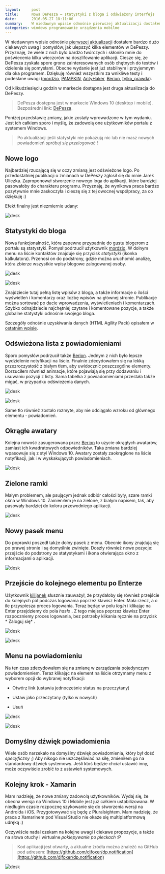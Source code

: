 ```yaml
---
layout:     post
title:      Nowa DePesza — statystyki z bloga i odświeżony interfejs
date:       2016-05-27 18:11:00
summary:    W niedawnym wpisie odnośnie pierwszej aktualizacji dostałem bardzo dużo ciekawych uwag i pomysłów, jak ulepszyć kilka elementów w DePeszy. Przyznaję, że wiele z nich było bardzo twórczych i skłoniło mnie do poświecenia kilku wieczorów na doszlifowanie aplikacji. Ciesze się, że DePesza zyskała spore grono zainteresowanych osób chętnych do testów i dzielenia się pomysłami. Obecne wydanie jest już st...
categories: windows programowanie urządzenia mobilne
---
```




W niedawnym wpisie odnośnie [pierwszej aktualizacji](http://www.dobreprogramy.pl/djfoxer/DePesza-aktualizacja-i-nowe-pomysly,72802.html) dostałem bardzo dużo ciekawych uwag i pomysłów, jak ulepszyć kilka elementów w DePeszy. Przyznaję, że wiele z nich było bardzo twórczych i skłoniło mnie do poświecenia kilku wieczorów na doszlifowanie aplikacji. Ciesze się, że DePesza zyskała spore grono zainteresowanych osób chętnych do testów i dzielenia się pomysłami. Obecne wydanie jest już stabilnym i przyjemnym dla oka programem. Dziękuję również wszystkim za wnikliwe testy i podesłane uwagi ([mordzio](http://www.dobreprogramy.pl/mordzio), [PAMPKIN](http://www.dobreprogramy.pl/PAMPKIN), [AntyHaker](http://www.dobreprogramy.pl/AntyHaker), [Berion](http://www.dobreprogramy.pl/Berion), [tylko_prawda](http://www.dobreprogramy.pl/441441,tylko_prawda,Uzytkownik.html)).

Od kilkudziesięciu godzin w markecie dostępna jest druga aktualizacja do DePeszy.


> DePesza dostępna jest w markecie Windows 10 (desktop i mobile). Bezpośredni link: [DePesza](https://www.microsoft.com/pl-pl/store/apps/depesza/9nblggh4nvs2).

Poniżej przedstawię zmiany, jakie zostały wprowadzone w tym wydaniu. Jest ich całkiem sporo i myślę, że zadowolą one użytkowników portalu z systemem Windows.


> Po aktualizacji jeśli statystyki nie pokazują nic lub nie masz nowych powiadomień  *spróbuj się przelogować* ! 


## Nowe logo

Najbardziej rzucającą się w oczy zmianą jest odświeżone logo. Po przedostatniej publikacji o zmianach w DePeszy zgłosił się do mnie Jarek Uliczka. Zaproponował stworzenie nowego loga do aplikacji, które bardziej pasowałoby do charakteru programu. Przyznaję, że wynikowa praca bardzo pozytywnie mnie zaskoczyła i cieszę się z tej owocnej współpracy, za co dziękuję :) 

Efekt finalny jest niezmiernie udany:

![desk](https://raw.githubusercontent.com/djfoxer/djfoxer.github.io/master/_img/2016-5-27-_41_/g_-_608x405_-_-_73499x20160525182204_0.jpg)



## Statystyki do bloga

Nowa funkcjonalność, która zapewne przypadnie do gustu blogerom z portalu są statystyki. Pomysł podrzucił użytkownik [mordzio](http://www.dobreprogramy.pl/mordzio). W dolnym menu na liście kontaktów znajduje się przycisk  *statystyki*  (ikonka kalkulatora). Przenosi on do podstrony, gdzie można uruchomić analizę, która zbierze wszystkie wpisy blogowe zalogowanej osoby.


![desk](https://raw.githubusercontent.com/djfoxer/djfoxer.github.io/master/_img/2016-5-27-_41_/g_-_608x405_-_-_73499x20160525182202_1.PNG)


![desk](https://raw.githubusercontent.com/djfoxer/djfoxer.github.io/master/_img/2016-5-27-_41_/g_-_608x405_-_-_73499x20160525182206_0.png)


Znajdziecie tutaj pełną listę wpisów z bloga, a także informacje o ilości wyświetleń i komentarzy oraz liczbę wpisów na głównej stronie. Publikacje można sortować po dacie wprowadzenia, wyświetleniach i komentarzach. Szybko odnajdziecie najchętniej czytane i komentowane pozycje, a także globalne statystyki odnośnie swojego bloga. 

Szczegóły odnośnie uzyskiwania danych (HTML Agility Pack) opisałem w [ostatnim wpisie](http://www.dobreprogramy.pl/djfoxer/Html-Agility-Pack-uzyskujemy-statystyki-z-bloga-do-DePeszy-czyli-parsujemy-HTML-w-C,73386.html).


## Odświeżona lista z powiadomieniami

Sporo pomysłów podrzucił także [Berion](http://www.dobreprogramy.pl/Berion). Jednym z nich było lepsze wydzielenie notyfikacji na liście. Finalnie zdecydowałem się na lekką przezroczystość z białym tłem, aby uwidocznić poszczególne elementy. Dorzuciłem również animacje, które pojawiają się przy dodawaniu i usuwaniu pozycji z listy. Sama tabelka z powiadomieniami przestała także migać, w przypadku odświeżenia danych.


![desk](https://raw.githubusercontent.com/djfoxer/djfoxer.github.io/master/_img/2016-5-27-_41_/g_-_608x405_-_-_73499x20160525182201_0.PNG)


![desk](https://raw.githubusercontent.com/djfoxer/djfoxer.github.io/master/_img/2016-5-27-_41_/g_-_608x405_-_-_73499x20160525182205_0.png)


Same tło również zostało rozmyte, aby nie odciągało wzroku od głównego elementu - powiadomień.


## Okrągłe awatary
 
Kolejna nowość zasugerowana przez [Berion](http://www.dobreprogramy.pl/Berion) to użycie okrągłych awatarów, zamiast ich kwadratowych odpowiedników. Taka zmiana bardziej wpasowuje się z styl Windows 10. Awatary zostały zaokrąglone na liście notyfikacji, jak i w wyskakujących powiadomieniach. 


![desk](https://raw.githubusercontent.com/djfoxer/djfoxer.github.io/master/_img/2016-5-27-_41_/g_-_608x405_-_-_73499x20160525230356_0.png)



## Zielone ramki

Małym problemem, ale psującym jednak odbiór całości były, szare ramki okna w Windows 10. Zamieniłem je na zielone, z białym napisem, tak, aby pasowały bardziej do koloru przewodniego aplikacji.

![desk](https://raw.githubusercontent.com/djfoxer/djfoxer.github.io/master/_img/2016-5-27-_41_/g_-_608x405_-_-_73499x20160525230901_0.png)



## Nowy pasek menu

Do poprawki poszedł także dolny pasek z menu. Obecnie ikony znajdują się po prawej stronie i są domyślnie zwinięte. Doszły również nowe pozycje:  przejście do podstrony ze statystykami i ikona otwierająca okno z informacjami o aplikacji. 

 
![desk](https://raw.githubusercontent.com/djfoxer/djfoxer.github.io/master/_img/2016-5-27-_41_/g_-_608x405_-_-_73499x20160525231302_0.png)



## Przejście do kolejnego elementu po Enterze

Użytkownik [kilijanek](http://www.dobreprogramy.pl/kilijanek) słusznie zauważył, że przydałoby się również przejście do kolejnych pól podczas logowania poprzez klawisz Enter. Mała rzecz, a o ile przyspiesza proces logowania. Teraz będąc w polu  *login*  i klikając na Enter przejdziemy do pola  *hasło* . Z  tego miejsca poprzez klawisz Enter rozpoczniemy proces logowania, bez potrzeby klikania ręcznie na przycisk * Zaloguj się* .


![desk](https://raw.githubusercontent.com/djfoxer/djfoxer.github.io/master/_img/2016-5-27-_41_/g_-_608x405_-_-_73499x20160525182204_0.PNG)


![desk](https://raw.githubusercontent.com/djfoxer/djfoxer.github.io/master/_img/2016-5-27-_41_/g_-_608x405_-_-_73499x20160525182204_1.png)



## Menu na powiadomieniu

Na ten czas zdecydowałem się na zmianę w zarządzania pojedynczym powiadomieniem. Teraz klikając na element na liście otrzymamy menu z wyborem opcji do wybranej notyfikacji:



  * Otwórz link (ustawia jednocześnie status na przeczytany)


  * Ustaw jako przeczytany (tylko w nowych)


  * Usuń





![desk](https://raw.githubusercontent.com/djfoxer/djfoxer.github.io/master/_img/2016-5-27-_41_/g_-_608x405_-_-_73499x20160525182202_0.png)


![desk](https://raw.githubusercontent.com/djfoxer/djfoxer.github.io/master/_img/2016-5-27-_41_/g_-_608x405_-_-_73499x20160525182208_1.png)



## Domyślny dźwięk powiadomienia
 
Wiele osób narzekało na domyślny dźwięk powiadomienia, który był dość  *specyficzny*  ;) Aby nikogo nie uszczęśliwiać na siłę, zmieniłem go na standardowy dźwięk systemowy. Jeśli ktoś będzie chciał ustawić inny, może oczywiście zrobić to z ustawień systemowych.


## Kolejny krok - Xamarin

Mam nadzieję, że nowe zmiany zadowolą użytkowników. Wydaj się, że obecna wersja na Windows 10 i Mobile jest już całkiem ustabilizowana. W niedługim czasie rozpocznę szykowanie się do stworzenia wersji na Androida i iOS. Przygotowywać się będę z Pluralsightem. Mam nadzieję, że praca z Xamarinem pod Visual Studio nie okaże się multiplatformową udręką :)  

Oczywiście nadal czekam na kolejne uwagi i ciekawe propozycje, a także na słowa otuchy i wirtualne  *poklepywanie po pleckach*  :P 



> Kod aplikacji jest otwarty, a aktualne źródła można znaleźć na GitHub pod adresem:
> [https://github.com/djfoxer/dp.notification](https://github.com/djfoxer/dp.notification)

![desk](https://raw.githubusercontent.com/djfoxer/djfoxer.github.io/master/_img/2016-5-27-_41_/g_-_608x405_-_-_73499x20160525225603_0.png)



